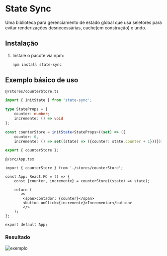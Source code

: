 # State Sync

Uma biblioteca para gerenciamento de estado global que usa seletores para evitar renderizações desnecessárias, cache(em construção) e undo.

## Instalação
1. Instale o pacote via npm:
   ```sh
   npm install state-sync
    ```

## Exemplo básico de uso
`@/stores/counterStore.ts`
```typescript
import { initState } from 'state-sync';

type StateProps = {
    counter: number;
    incremente: () => void
};

const counterStore = initState<StateProps>((set) => ({
    counter: 0,
    incremente: () => set((state) => ({counter: state.counter + 1}))}))

export { counterStore };
```
`@/src/App.tsx`
```tsx
import { counterStore } from './stores/counterStore';

const App: React.FC = () => {
    const {counter, incremente} = counterStore((state) => state);
    
    return (
       <>
        <span>contador: {counter}</span>
        <button onClick={incremente}>Incrementar</button>
        </>
    );
};

export default App;
```
### Resultado
![exemplo](https://github.com/user-attachments/assets/87ce8b55-4f63-449d-9782-d313eedab35a)

